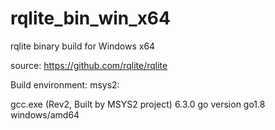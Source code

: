 # rqlite_bin_win_x64
rqlite binary build for Windows x64

source: https://github.com/rqlite/rqlite

Build environment:
msys2:

gcc.exe (Rev2, Built by MSYS2 project) 6.3.0
go version go1.8 windows/amd64
